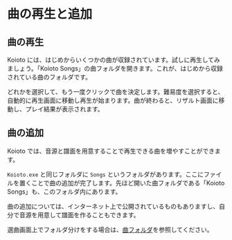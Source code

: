# 曲の再生と追加

## 曲の再生

Koioto には、はじめからいくつかの曲が収録されています。試しに再生してみましょう。「Koioto Songs」の曲フォルダを開きます。これが、はじめから収録されている曲のフォルダです。

どれかを選択して、もう一度クリックで曲を決定します。難易度を選択すると、自動的に再生画面に移動し再生が始まります。曲が終わると、リザルト画面に移動し、プレイ結果が表示されます。

## 曲の追加

Koioto では、音源と譜面を用意することで再生できる曲を増やすことができます。

`Koioto.exe` と同じフォルダに `Songs` というフォルダがあります。ここにファイルを置くことで曲の追加が完了します。先ほど開いた曲フォルダである「Koioto Songs」も、このフォルダ内にあります。

曲の追加については、インターネット上で公開されているものもありますし、自分で音源を用意して譜面を作ることもできます。

選曲画面上でフォルダ分けをする場合は、[曲フォルダ](/features/song-folder.html)を参照してください。
